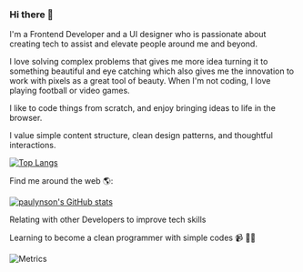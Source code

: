 ### Hi there 👋

I'm a Frontend Developer and a UI designer who is passionate about creating tech to assist and elevate people around me and beyond.

I love solving complex problems that gives me more idea turning it to something beautiful and eye catching which also gives me the innovation to work with pixels as a great tool of beauty. When I'm not coding, I love playing football or video games.

I like to code things from scratch, and enjoy bringing ideas to life in the browser.

I value simple content structure, clean design patterns, and thoughtful interactions.

[![Top Langs](https://github-readme-stats.vercel.app/api/top-langs/?username=paulynson&layout=compact)](https://github.com/paulynson/github-readme-stats)

Find me around the web 🌎:

[![paulynson's GitHub stats](https://github-readme-stats.vercel.app/api?username=paulynson)](https://github.com/paulynson/github-readme-stats)

Relating with other Developers to improve tech skills


Learning to become a clean programmer with simple codes 📹 ✍🏾


![Metrics](https://metrics.lecoq.io/paulynson?template=classic&posts=1&traffic=1&languages=1&isocalendar=1&introduction=1&isocalendar.duration=full-year&languages.limit=5&languages.sections=most-used&languages.colors=github&languages.threshold=0%25&languages.indepth=false&languages.recent.load=300&languages.recent.days=14&introduction.title=true&posts.descriptions=false&posts.covers=false&posts.limit=4&posts.user=.user.login&config.timezone=Africa%2FLagos)





